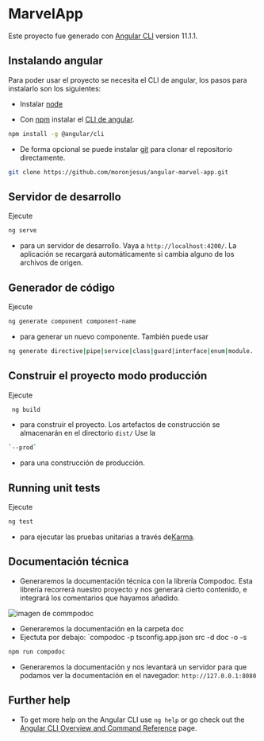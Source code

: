 # MarvelApp

Este proyecto fue generado con [Angular CLI](https://github.com/angular/angular-cli) version 11.1.1.


## Instalando angular

Para poder usar el proyecto se necesita el CLI de angular, los pasos para instalarlo son los siguientes:

- Instalar [node](https://nodejs.org/es/) 

- Con [npm](https://www.npmjs.com/) instalar el [CLI de angular](https://github.com/angular/angular-cli).

```bash
npm install -g @angular/cli
```

- De forma opcional se puede instalar [git](https://git-scm.com/) para clonar el repositorio directamente.

```bash
git clone https://github.com/moronjesus/angular-marvel-app.git
```


## Servidor de desarrollo

Ejecute 
```bash
ng serve
```

- para un servidor de desarrollo. Vaya a `http://localhost:4200/`. La aplicación se recargará automáticamente si cambia alguno de los archivos de origen.

## Generador de código

Ejecute 
```bash
ng generate component component-name
``` 
- para generar un nuevo componente. También puede usar  
```bash
ng generate directive|pipe|service|class|guard|interface|enum|module.
```

## Construir el proyecto modo producción

Ejecute 
```bash
 ng build
```  
- para construir el proyecto. Los artefactos de construcción se almacenarán en el directorio `dist/` Use la 
```bash
`--prod`
``` 
- para una construcción de producción.


## Running unit tests

Ejecute 
```bash
ng test
```
- para ejecutar las pruebas unitarias a través de[Karma](https://karma-runner.github.io).

## Documentación técnica

- Generaremos la documentación técnica con la librería Compodoc. Esta librería recorrerá nuestro proyecto y nos generará cierto contenido, e integrará los comentarios que hayamos añadido.

![ imagen de commpodoc](https://github.com/moronjesus/angular-marvel-app/main/src/assets/imgCompodoc.png)

- Generaremos la documentación en la carpeta doc
- Ejectuta por debajo: `compodoc -p tsconfig.app.json src -d doc -o -s
```bash
npm run compodoc
```

- Generaremos la documentación y nos levantará un servidor para que podamos ver la documentación en el navegador: `http://127.0.0.1:8080`

## Further help

- To get more help on the Angular CLI use `ng help` or go check out the [Angular CLI Overview and Command Reference](https://angular.io/cli) page.
